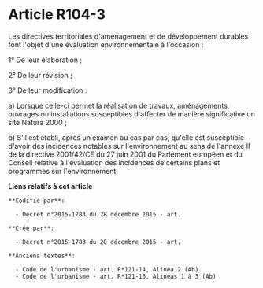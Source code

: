 # Article R104-3

Les directives territoriales d'aménagement et de développement durables font l'objet d'une évaluation environnementale à
l'occasion :

1° De leur élaboration ;

2° De leur révision ;

3° De leur modification :

a) Lorsque celle-ci permet la réalisation de travaux, aménagements, ouvrages ou installations susceptibles d'affecter de
manière significative un site Natura 2000 ;

b) S'il est établi, après un examen au cas par cas, qu'elle est susceptible d'avoir des incidences notables sur
l'environnement au sens de l'annexe II de la directive 2001/42/CE du 27 juin 2001 du Parlement européen et du Conseil
relative à l'évaluation des incidences de certains plans et programmes sur l'environnement.

**Liens relatifs à cet article**

	**Codifié par**:

	  - Décret n°2015-1783 du 28 décembre 2015 - art.

	**Créé par**:

	  - Décret n°2015-1783 du 28 décembre 2015 - art.

	**Anciens textes**:

	  - Code de l'urbanisme - art. R*121-14, Alinéa 2 (Ab)
	  - Code de l'urbanisme - art. R*121-16, Alinéas 1 à 3 (Ab)
